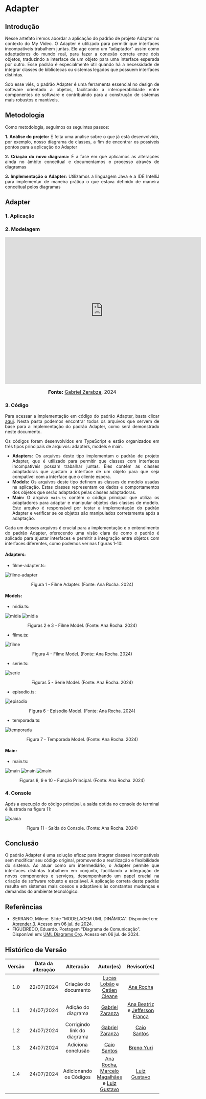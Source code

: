 # Adapter

## Introdução

<div style="text-align: justify;">

Nesse artefato iremos abordar a aplicação do padrão de projeto Adapter no contexto do My Video. O Adapter é utilizado para permitir que interfaces incompatíveis trabalhem juntas. Ele age como um “adaptador” assim como adaptadores do mundo real, para fazer a conexão correta entre dois objetos, traduzindo a interface de um objeto para uma interface esperada por outro. Esse padrão é especialmente útil quando há a necessidade de integrar classes de bibliotecas ou sistemas legados que possuem interfaces distintas.

Sob esse viés, o padrão Adapter é uma ferramenta essencial no design de software orientado a objetos, facilitando a interoperabilidade entre componentes de software e contribuindo para a construção de sistemas mais robustos e mantíveis.

</div>

## Metodologia

<div style="text-align: justify;">
Como metodologia, seguimos os seguintes passos:
</br>

**1. Análise do projeto:** É feita uma análise sobre o que já está desenvolvido, por exemplo, nosso diagrama de classes, a fim de encontrar os possíveis pontos para a aplicação do Adapter

**2. Criação do novo diagrama:** É a fase em que aplicamos as alterações ainda no âmbito conceitual e documentamos o processo através de diagramas

**3. Implementação o Adapter:** Utilizamos a linguagem Java e a IDE IntelliJ para implementar de maneira prática o que estava definido de maneira conceitual pelos diagramas

</div>

## Adapter

### 1. Aplicação

<div style="text-align: justify;">
   
</div>


### 2. Modelagem


<div style="text-align: justify;">
   <div style="width: 640px; height: 480px; margin: 10px auto; position: relative;"><iframe allowfullscreen frameborder="0" style="width:640px; height:480px" src="https://lucid.app/documents/embedded/07f46bea-9749-4507-9e8b-24b87cebfe02" id="opiXa7LadhuU"></iframe></div>
   <font size="3"><p style="text-align: center"><b>Fonte:</b> <a href="https://github.com/GZaranza">Gabriel Zarabza</a>, 2024</p></font>
</div>

### 3. Código

<div style="text-align: justify;">

Para acessar a implementação em código do padrão Adapter, basta clicar [aqui](https://github.com/UnBArqDsw2024-1/2024.1_G4_My_Video/tree/main/src/Adapter). Nesta pasta podemos encontrar todos os arquivos que servem de base para a implementação do padrão Adapter, como será demonstrado neste documento.

Os códigos foram desenvolvidos em TypeScript e estão organizados em três tipos principais de arquivos: adapters, models e main.

- **Adapters:** Os arquivos deste tipo implementam o padrão de projeto Adapter, que é utilizado para permitir que classes com interfaces incompatíveis possam trabalhar juntas. Eles contêm as classes adaptadoras que ajustam a interface de um objeto para que seja compatível com a interface que o cliente espera.
- **Models:** Os arquivos deste tipo definem as classes de modelo usadas na aplicação. Estas classes representam os dados e comportamentos dos objetos que serão adaptados pelas classes adaptadoras.
- **Main:** O arquivo `main.ts` contém o código principal que utiliza os adaptadores para adaptar e manipular objetos das classes de modelo. Este arquivo é responsável por testar a implementação do padrão Adapter e verificar se os objetos são manipulados corretamente após a adaptação.

Cada um desses arquivos é crucial para a implementação e o entendimento do padrão Adapter, oferecendo uma visão clara de como o padrão é aplicado para ajustar interfaces e permitir a integração entre objetos com interfaces diferentes, como podemos ver nas figuras 1-10:

#### Adapters:

- filme-adapter.ts:

![filme-adapter](../assets/img/adapter/filme-adapter.png)

<div style="text-align: center;">
  <p>Figura 1 - Filme Adapter. (Fonte: Ana Rocha. 2024)</p>
</div>

#### Models:

- midia.ts:

![midia](../assets/img/adapter/midia1.png)
![midia](../assets/img/adapter/midia2.png)

<div style="text-align: center;">
  <p>Figuras 2 e 3 - Filme Model. (Fonte: Ana Rocha. 2024)</p>
</div>

- filme.ts:

![filme](../assets/img/adapter/filme.png)

<div style="text-align: center;">
  <p>Figura 4 - Filme Model. (Fonte: Ana Rocha. 2024)</p>
</div>

- serie.ts:

![serie](../assets/img/adapter/serie.png)

<div style="text-align: center;">
  <p>Figuras 5 - Serie Model. (Fonte: Ana Rocha. 2024)</p>
</div>

- episodio.ts:

![episodio](../assets/img/adapter/episodio.png)

<div style="text-align: center;">
  <p>Figura 6 - Episodio Model. (Fonte: Ana Rocha. 2024)</p>
</div>

- temporada.ts:

![temporada](../assets/img/adapter/temporada.png)

<div style="text-align: center;">
  <p>Figura 7 - Temporada Model. (Fonte: Ana Rocha. 2024)</p>
</div>

#### Main:

- main.ts:

![main](../assets/img/adapter/main1.png)
![main](../assets/img/adapter/main2.png)
![main](../assets/img/adapter/main3.png)

<div style="text-align: center;">
  <p>Figuras 8, 9 e 10 - Função Principal. (Fonte: Ana Rocha. 2024)</p>
</div>

</div>

### 4. Console

<div style="text-align: justify;">
Após a execução do código principal, a saída obtida no console do terminal é ilustrada na figura 11:

![saida](../assets/img/adapter/console.png)

<div style="text-align: center;">
  <p>Figura 11 - Saída do Console. (Fonte: Ana Rocha. 2024)</p>
</div>

</div>

## Conclusão

<div style="text-align: justify;">
O padrão Adapter é uma solução eficaz para integrar classes incompatíveis sem modificar seu código original, promovendo a reutilização e flexibilidade do sistema. Ao atuar como um intermediário, o Adapter permite que interfaces distintas trabalhem em conjunto, facilitando a integração de novos componentes e serviços, desempenhando um papel crucial na criação de software robusto e escalável. A aplicação correta deste padrão resulta em sistemas mais coesos e adaptáveis às constantes mudanças e demandas do ambiente tecnológico.
</div>

## Referências

- SERRANO, Milene. Slide "MODELAGEM UML DINÂMICA". Disponível em: [Aprender 3](https://aprender3.unb.br/pluginfile.php/2790248/mod_label/intro/Arquitetura%20e%20Desenho%20de%20Software%20-%20Aula%20Modelagem%20UML%20Din%C3%A2mica%20-%20Profa.%20Milene.pdf). Acesso em 06 jul. de 2024. </br>
- FIGUEIREDO, Eduardo. Postagem "Diagrama de Comunicação". Disponível em: [UML Diagrams Org](https://homepages.dcc.ufmg.br/~figueiredo/disciplinas/aulas/uml-diagrama-comunicacao_v01.pdf). Acesso em 06 jul. de 2024. </br>

## Histórico de Versão

| Versão | Data da alteração |            Alteração             |                                           Autor(es)                                           |                                                                   Revisor(es)                                                                    | Data de revisão |
| :----: | :---------------: | :------------------------------: | :-------------------------------------------------------------------------------------------: | :----------------------------------------------------------------------------------------------------------------------------------------------: | :-------------: |
|  1.0   |    22/07/2024     |       Criação do documento       | [Lucas Lobão](https://github.com/lucaslobao-18) e [Catlen Cleane](https://github.com/catlenc) | [Ana Rocha](https://github.com/anaaroch) | 24/07/2024 |
|  1.1   |    24/07/2024     |      Adição do diagrama      | [Gabriel Zaranza](https://github.com/GZaranza)  | [Ana Beatriz](github.com/anabfs) e [Jefferson França](https://github.com/Frans6) | 24/07/2024
|  1.2   |    24/07/2024     |      Corrigindo link do diagrama      | [Gabriel Zaranza](https://github.com/GZaranza)  | [Caio Santos](https://github.com/caiobsantos) | 24/07/2024 |
|  1.3   |    24/07/2024     |      Adiciona conclusão      | [Caio Santos](https://github.com/caiobsantos)  | [Breno Yuri](https://github.com/YuriBre) | 24/07/2024 |
|  1.4   |    24/07/2024     |      Adicionando os Códigos      | [Ana Rocha](https://github.com/anaaroch), [Marcelo Magalhães](https://github.com/marrcelo) e [Luiz Gustavo](https://github.com/Luiz-GL-Campos) | [Luiz Gustavo](https://github.com/Luiz-GL-Campos) | 24/07/2024 |